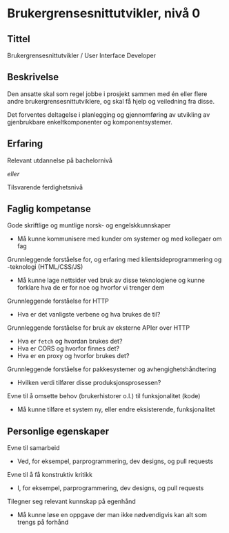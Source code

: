 # Brukergrensesnittutvikler, nivå 0

## Tittel

Brukergrensesnittutvikler / User Interface Developer

## Beskrivelse

Den ansatte skal som regel jobbe i prosjekt sammen med én eller flere andre brukergrensesnittutviklere, og skal få hjelp og veiledning fra disse.

Det forventes deltagelse i planlegging og gjennomføring av utvikling av gjenbrukbare enkeltkomponenter og komponentsystemer.

## Erfaring

Relevant utdannelse på bachelornivå

_eller_

Tilsvarende ferdighetsnivå

## Faglig kompetanse

Gode skriftlige og muntlige norsk- og engelskkunnskaper

- Må kunne kommunisere med kunder om systemer og med kollegaer om fag

Grunnleggende forståelse for, og erfaring med klientsideprogrammering og -teknologi (HTML/CSS/JS)

- Må kunne lage nettsider ved bruk av disse teknologiene og kunne forklare hva de er for noe og hvorfor vi trenger dem

Grunnleggende forståelse for HTTP

- Hva er det vanligste verbene og hva brukes de til?

Grunnleggende forståelse for bruk av eksterne APIer over HTTP

- Hva er `fetch` og hvordan brukes det?
- Hva er CORS og hvorfor finnes det?
- Hva er en proxy og hvorfor brukes det?

Grunnleggende forståelse for pakkesystemer og avhengighetshåndtering

- Hvilken verdi tilfører disse produksjonsprosessen?

Evne til å omsette behov (brukerhistorer o.l.) til funksjonalitet (kode)

- Må kunne tilføre et system ny, eller endre eksisterende, funksjonalitet

## Personlige egenskaper

Evne til samarbeid

- Ved, for eksempel, parprogrammering, dev designs, og pull requests

Evne til å få konstruktiv kritikk

- I, for eksempel, parprogrammering, dev designs, og pull requests

Tilegner seg relevant kunnskap på egenhånd

- Må kunne løse en oppgave der man ikke nødvendigvis kan alt som trengs på forhånd
